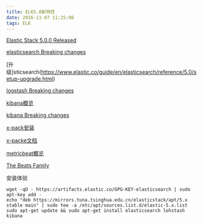 ```yaml
---
title: ELK5.0新特性
date: 2016-11-07 11:25:08
tags: ELK
---
```


[Elastic Stack 5.0.0 Released](https://www.elastic.co/blog/elastic-stack-5-0-0-released)

[elasticsearch Breaking changes](https://www.elastic.co/guide/en/elasticsearch/reference/5.0/breaking-changes-5.0.html) 

[升级]sticsearch(https://www.elastic.co/guide/en/elasticsearch/reference/5.0/setup-upgrade.html)

[logstash Breaking changes](https://www.elastic.co/guide/en/logstash/5.0/breaking-changes.html)

[kibana概览](https://www.elastic.co/products/kibana) 

[kibana Breaking changes](https://www.elastic.co/guide/en/kibana/5.0/breaking-changes-5.0.html)

[x-pack安装](https://www.elastic.co/downloads/x-pack)

[x-packe文档](https://www.elastic.co/guide/en/x-pack/5.0/index.html)

[metricbeat概览](https://www.elastic.co/guide/en/beats/metricbeat/5.0/metricbeat-overview.html)

[The Beats Family](https://www.elastic.co/products/beats)

安装体验
```
wget -qO - https://artifacts.elastic.co/GPG-KEY-elasticsearch | sudo apt-key add -
echo "deb https://mirrors.tuna.tsinghua.edu.cn/elasticstack/apt/5.x stable main" | sudo tee -a /etc/apt/sources.list.d/elastic-5.x.list
sudo apt-get update && sudo apt-get install elasticsearch lohstash kibana
```
